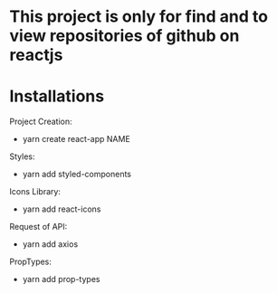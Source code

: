 # This project is only for find and to view repositories of github on reactjs

# Installations

Project Creation:
  - yarn create react-app NAME

Styles:
  - yarn add styled-components
  
Icons Library:
  - yarn add react-icons
  
Request of API:
  - yarn add axios
  
PropTypes:
  - yarn add prop-types
